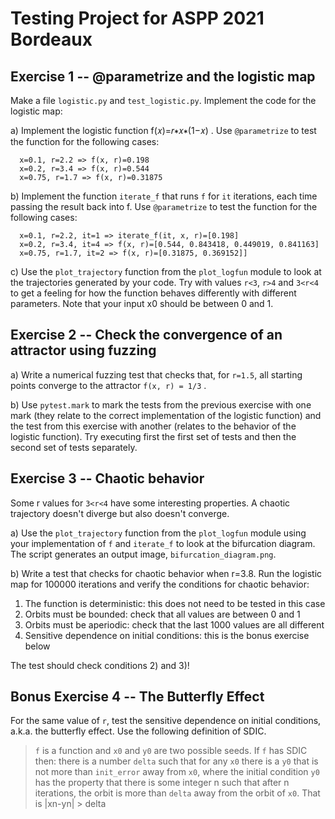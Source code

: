 # Testing Project for ASPP 2021 Bordeaux

## Exercise 1 -- @parametrize and the logistic map

Make a file `logistic.py` and `test_logistic.py`. Implement the code
for the logistic map:

a) Implement the logistic function f(𝑥)=𝑟∗𝑥∗(1−𝑥) . Use `@parametrize`
to test the function for the following cases:
```
  x=0.1, r=2.2 => f(x, r)=0.198
  x=0.2, r=3.4 => f(x, r)=0.544
  x=0.75, r=1.7 => f(x, r)=0.31875
```

b) Implement the function `iterate_f` that runs `f` for `it`
iterations, each time passing the result back into f.
Use `@parametrize` to test the function for the following cases:
```
  x=0.1, r=2.2, it=1 => iterate_f(it, x, r)=[0.198]
  x=0.2, r=3.4, it=4 => f(x, r)=[0.544, 0.843418, 0.449019, 0.841163]
  x=0.75, r=1.7, it=2 => f(x, r)=[0.31875, 0.369152]]
```

c) Use the `plot_trajectory` function from the `plot_logfun` module to look at
the trajectories generated by your code. Try with values `r<3`, `r>4` and
`3<r<4` to get a feeling for how the function behaves differently
with different parameters. Note that your input x0 should be between 0 and 1.

## Exercise 2 -- Check the convergence of an attractor using fuzzing
a) Write a numerical fuzzing test that checks that, for `r=1.5`, all
starting points converge to the attractor `f(x, r) = 1/3` .

b) Use `pytest.mark` to mark the tests from the previous exercise with one mark
(they relate to the correct implementation of the logistic function) and the
test from this exercise with another (relates to the behavior of the logistic
function). Try executing first the first set of tests and then the second set of
tests separately.

## Exercise 3 -- Chaotic behavior
Some r values for `3<r<4` have some interesting properties. A chaotic
trajectory doesn't diverge but also doesn't converge.

a) Use the `plot_trajectory` function from the `plot_logfun` module using your
implementation of `f` and `iterate_f` to look at the bifurcation diagram. The
script generates an output image, `bifurcation_diagram.png`.

b) Write a test that checks for chaotic behavior when r=3.8. Run the
logistic map for 100000 iterations and verify the conditions for
chaotic behavior:

1) The function is deterministic: this does not need to be tested in
this case
2) Orbits must be bounded: check that all values are between 0 and 1
3) Orbits must be aperiodic: check that the last 1000 values are all
different
4) Sensitive dependence on initial conditions: this is the bonus
exercise below

The test should check conditions 2) and 3)!


## Bonus Exercise 4 -- The Butterfly Effect
For the same value of `r`, test the sensitive dependence on initial
conditions, a.k.a. the butterfly effect. Use the following definition of SDIC.

>`f` is a function and `x0` and `y0` are two possible seeds.
>If `f` has SDIC then:
>there is a number `delta` such that for any `x0` there is a `y0` that is not
>more than `init_error` away from `x0`, where the initial condition `y0` has
>the property that there is some integer n such that after n iterations, the
>orbit is more than `delta` away from the orbit of `x0`. That is
>|xn-yn| > delta

